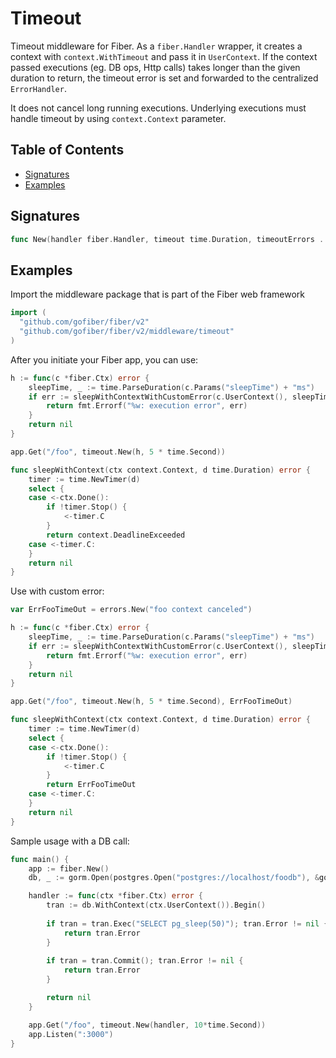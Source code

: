 # Timeout

Timeout middleware for Fiber. As a `fiber.Handler` wrapper, it creates a context with `context.WithTimeout` and pass it in `UserContext`. If the context passed executions (eg. DB ops, Http calls) takes longer than the given duration to return, the timeout error is set and forwarded to the centralized `ErrorHandler`.

It does not cancel long running executions. Underlying executions must handle timeout by using `context.Context` parameter.

## Table of Contents

* [Signatures](timeout.md#signatures)
* [Examples](timeout.md#examples)

## Signatures

```go
func New(handler fiber.Handler, timeout time.Duration, timeoutErrors ...error) fiber.Handler
```

## Examples

Import the middleware package that is part of the Fiber web framework

```go
import (
  "github.com/gofiber/fiber/v2"
  "github.com/gofiber/fiber/v2/middleware/timeout"
)
```

After you initiate your Fiber app, you can use:

```go
h := func(c *fiber.Ctx) error {
	sleepTime, _ := time.ParseDuration(c.Params("sleepTime") + "ms")
	if err := sleepWithContextWithCustomError(c.UserContext(), sleepTime); err != nil {
		return fmt.Errorf("%w: execution error", err)
	}
	return nil
}

app.Get("/foo", timeout.New(h, 5 * time.Second))

func sleepWithContext(ctx context.Context, d time.Duration) error {
	timer := time.NewTimer(d)
	select {
	case <-ctx.Done():
		if !timer.Stop() {
			<-timer.C
		}
		return context.DeadlineExceeded
	case <-timer.C:
	}
	return nil
}
```

Use with custom error:

```go
var ErrFooTimeOut = errors.New("foo context canceled")

h := func(c *fiber.Ctx) error {
	sleepTime, _ := time.ParseDuration(c.Params("sleepTime") + "ms")
	if err := sleepWithContextWithCustomError(c.UserContext(), sleepTime); err != nil {
		return fmt.Errorf("%w: execution error", err)
	}
	return nil
}

app.Get("/foo", timeout.New(h, 5 * time.Second), ErrFooTimeOut)

func sleepWithContext(ctx context.Context, d time.Duration) error {
	timer := time.NewTimer(d)
	select {
	case <-ctx.Done():
		if !timer.Stop() {
			<-timer.C
		}
		return ErrFooTimeOut
	case <-timer.C:
	}
	return nil
}
```

Sample usage with a DB call:

```go
func main() {
	app := fiber.New()
	db, _ := gorm.Open(postgres.Open("postgres://localhost/foodb"), &gorm.Config{})

	handler := func(ctx *fiber.Ctx) error {
		tran := db.WithContext(ctx.UserContext()).Begin()
		
		if tran = tran.Exec("SELECT pg_sleep(50)"); tran.Error != nil {
			return tran.Error
		}
		
		if tran = tran.Commit(); tran.Error != nil {
			return tran.Error
		}

		return nil
	}

	app.Get("/foo", timeout.New(handler, 10*time.Second))
	app.Listen(":3000")
}
```
